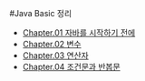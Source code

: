 #Java Basic 정리
- [Chapter.01 자바를 시작하기 전에](/doc/Java01.md)
- [Chapter.02 변수](/doc/Java02.md)
- [Chapter.03 연산자](/doc/Java03.md)
- [Chapter.04 조건문과 반봅문](/doc/Java04.md)